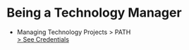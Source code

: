 # Being a Technology Manager

- Managing Technology Projects > PATH  
  <a href="./README.md" target="_blank"> > See Credentials</a>
